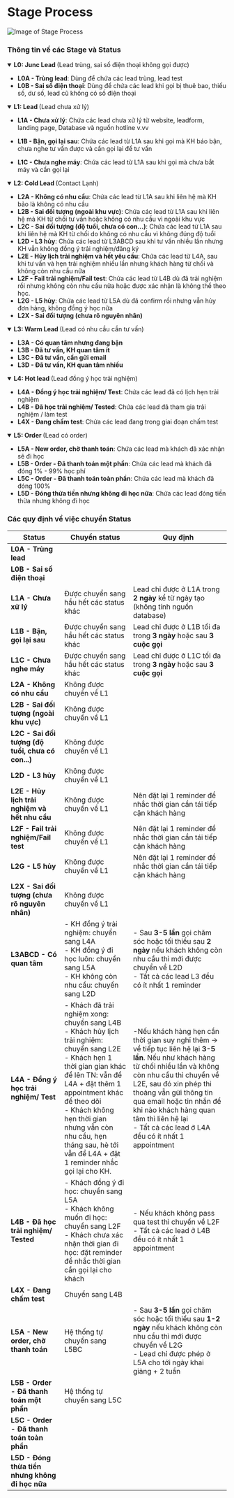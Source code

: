 # Stage Process
![Image of Stage Process](https://github.com/hodu2019/photography/blob/master/photo_2020-02-26_20-19-51.jpg?raw=true)

### Thông tin về các Stage và Status
<details open>
<summary> <b>L0: Junc Lead </b> (Lead trùng, sai số điện thoại không gọi được)</summary>


* **L0A - Trùng lead**: Dùng để chứa các lead trùng, lead test
* **L0B - Sai số điện thoại**: Dùng để chứa các lead khi gọi bị thuê bao, thiếu số, dư số, lead cũ không có số điện thoại
</details>


<details open>
<summary><b> L1: Lead </b> (Lead chưa xử lý) </summary>

* **L1A - Chưa xử lý**: Chứa các lead chưa xử lý từ website, leadform, landing page, Database và nguồn hotline v.vv
    
* **L1B - Bận, gọi lại sau**: Chứa các lead từ L1A sau khi gọi mà KH báo bận, chưa nghe tư vấn được và cần gọi lại để tư vấn
* **L1C - Chưa nghe máy**: Chứa các lead từ L1A sau khi gọi mà chưa bắt máy và cần gọi lại
</details>


<details open>
<summary> <b> L2: Cold Lead </b> (Contact Lạnh) </summary>

* **L2A - Không có nhu cầu**: Chứa các lead từ L1A sau khi liên hệ mà KH bảo là không có nhu cầu
* **L2B - Sai đối tượng (ngoài khu vực)**: Chứa các lead từ L1A sau khi liên hệ mà KH từ chối tư vấn hoặc không có nhu cầu vì ngoài khu vực
* **L2C - Sai đối tượng (độ tuổi, chưa có con...)**: Chứa các lead từ L1A sau khi liên hệ mà KH từ chối do không có nhu cầu vì không đúng độ tuổi
* **L2D - L3 hủy**: Chứa các lead từ L3ABCD sau khi tư vấn nhiều lần nhưng KH vẫn không đồng ý trải nghiệm/đăng ký
* **L2E - Hủy lịch trải nghiệm và hết yêu cầu**: Chứa các lead từ L4A, sau khi tư vấn và hẹn trải nghiệm nhiều lần nhưng khách hàng từ chối và không còn nhu cầu nữa
* **L2F - Fail trải nghiệm/Fail test**: Chứa các lead từ L4B dù đã trải nghiệm rồi nhưng không còn nhu cầu nữa hoặc được xác nhận là không thể theo học.
* **L2G - L5 hủy**: Chứa các lead từ L5A dù đã confirm rồi nhưng vẫn hủy đơn hàng, không đồng ý học nữa
* **L2X - Sai đối tượng (chưa rõ nguyên nhân)**
</details>


<details open>
<summary><b> L3: Warm Lead </b> (Lead có nhu cầu cần tư vấn) </summary>

* **L3A - Có quan tâm nhưng đang bận**
* **L3B - Đã tư vấn, KH quan tâm ít**
* **L3C - Đã tư vấn, cần gửi email**
* **L3D - Đã tư vấn, KH quan tâm nhiều**
</details>


<details open>
<summary> <b>L4: Hot lead  </b> (Lead đồng ý học trải nghiệm)</summary>

* **L4A - Đồng ý học trải nghiệm/ Test**: Chứa các lead đã có lịch hẹn trải nghiệm
* **L4B - Đã học trải nghiệm/ Tested**: Chứa các lead đã tham gia trải nghiệm / làm test
* **L4X - Đang chấm test**: Chứa các lead đang trong giai đoạn chấm test
</details>

<details open>
<summary> <b> L5: Order </b> (Lead có order) </summary>

* **L5A - New order, chờ thanh toán**: Chứa các lead mà khách đã xác nhận sẽ đi học
* **L5B - Order - Đã thanh toán một phần**: Chứa các lead mà khách đã đóng 1% - 99% học phí
* **L5C - Order - Đã thanh toán toàn phần**: Chứa các lead mà khách đã đóng 100%
* **L5D - Đóng thừa tiền nhưng không đi học nữa**: Chứa các lead đóng tiền thừa nhưng không đi học
</details>

### Các quy định về việc chuyển Status

|Status |Chuyển status  | Quy định 	|
|---	|---	|---	|
|**L0A - Trùng lead**   	|   	|   	|
|**L0B - Sai số điện thoại**   	|   	|   	|
|**L1A - Chưa xử lý**   	| Được chuyển sang hầu hết các status khác | Lead chỉ được ở L1A trong **2 ngày** kể từ ngày tạo (không tính nguồn database)  	|
|**L1B - Bận, gọi lại sau**  	|Được chuyển sang hầu hết các status khác   	|Lead chỉ được ở L1B tối đa trong **3 ngày** hoặc sau **3 cuộc gọi**   	|
|**L1C - Chưa nghe máy**   	|Được chuyển sang hầu hết các status khác   	|Lead chỉ được ở L1C tối đa trong **3 ngày** hoặc sau **3 cuộc gọi**   	|
|**L2A - Không có nhu cầu**   	|Không được chuyển về L1   	|   	|
|**L2B - Sai đối tượng (ngoài khu vực)**   	|Không được chuyển về L1   	|   	|
|**L2C - Sai đối tượng (độ tuổi, chưa có con...)** |Không được chuyển về L1   	|   	|
|**L2D - L3 hủy**  	|Không được chuyển về L1   	|   	|
|**L2E - Hủy lịch trải nghiệm và hết nhu cầu** |Không được chuyển về L1    	| Nên đặt lại 1 reminder để nhắc thời gian cần tái tiếp cận khách hàng  	|
|**L2F - Fail trải nghiệm/Fail test**|Không được chuyển về L1  	|Nên đặt lại 1 reminder để nhắc thời gian cần tái tiếp cận khách hàng   	|
|**L2G - L5 hủy**   	|Không được chuyển về L1   	|Nên đặt lại 1 reminder để nhắc thời gian cần tái tiếp cận khách hàng   	|
|**L2X - Sai đối tượng (chưa rõ nguyên nhân)**  	|Không được chuyển về L1   	|   	|
|**L3ABCD - Có quan tâm**   	|  - KH đồng ý trải nghiệm: chuyển sang L4A  <br> - KH đồng ý đi học luôn: chuyển sang L5A <br> - KH không còn nhu cầu: chuyển sang L2D|- Sau **3-5 lần** gọi chăm sóc hoặc tối thiểu sau **2 ngày** nếu khách không còn nhu cầu thì mới được chuyển về L2D  <br> - Tất cả các lead  L3 đều có ít nhất 1 reminder|
|**L4A - Đồng ý học trải nghiệm/ Test**   	|- Khách đã trải nghiệm xong: chuyển sang L4B <br> - Khách hủy lịch trải nghiệm: chuyển sang L2E <br> - Khách hẹn 1 thời gian gian khác để lên TN: vẫn để L4A + đặt thêm 1 appointment khác để theo dõi <br> - Khách không hẹn thời gian nhưng vẫn còn nhu cầu, hẹn tháng sau, hè tới vẫn để L4A + đặt 1 reminder nhắc gọi lại cho KH. | -Nếu khách hàng hẹn cần thời gian suy nghĩ thêm -> về tiếp tục liên hệ lại **3-5 lần**. Nếu như khách hàng từ chối nhiều lần và không còn nhu cầu thì chuyển về L2E, sau đó xin phép thi thoảng vẫn gửi thông tin qua email hoặc tin nhắn để khi nào khách hàng quan tâm thì liên hệ lại <br>- Tất cả các lead ở L4A đều có ít nhất 1 appointment|
|**L4B - Đã học trải nghiệm/ Tested**   	| - Khách đồng ý đi học: chuyển sang L5A <br> - Khách không muốn đi học: chuyển sang L2F  <br> - Khách chưa xác nhận thời gian đi học: đặt reminder để nhắc thời gian cần gọi lại cho khách 	|- Nếu khách không pass qua test thì chuyển về L2F <br> - Tất cả các lead ở L4B đều có ít nhất 1 appointment   	|
|**L4X - Đang chấm test**   	|Chuyển sang L4B   	|   	|
|**L5A - New order, chờ thanh toán**   	|Hệ thống tự chuyển sang L5BC   |- Sau **3-5 lần** gọi chăm sóc hoặc tối thiểu sau **1-2 ngày**  nếu khách không còn nhu cầu thì mới được chuyển về L2G <br> - Lead chỉ được phép ở L5A cho tới ngày khai giảng + 2 tuần |
|**L5B - Order - Đã thanh toán một phần**  	|Hệ thống tự chuyển sang L5C   	|   	|
|**L5C - Order - Đã thanh toán toàn phần**  	|   	|   	|
|**L5D - Đóng thừa tiền nhưng không đi học nữa**|   	|   	|

